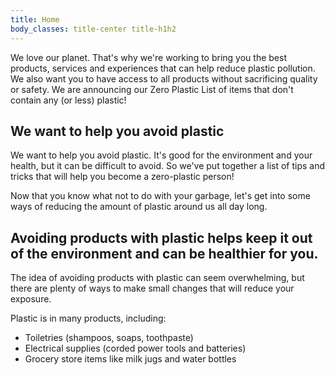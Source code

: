 ```yaml
---
title: Home
body_classes: title-center title-h1h2
---
```


We love our planet. That's why we're working to bring you the best products, services and experiences that can help reduce plastic pollution. We also want you to have access to all products without sacrificing quality or safety. We are announcing our Zero Plastic List of items that don't contain any (or less) plastic!

## We want to help you avoid plastic
We want to help you avoid plastic. It's good for the environment and your health, but it can be difficult to avoid. So we've put together a list of tips and tricks that will help you become a zero-plastic person!

Now that you know what not to do with your garbage, let's get into some ways of reducing the amount of plastic around us all day long.

## Avoiding products with plastic helps keep it out of the environment and can be healthier for you.
The idea of avoiding products with plastic can seem overwhelming, but there are plenty of ways to make small changes that will reduce your exposure.

Plastic is in many products, including:
- Toiletries (shampoos, soaps, toothpaste)
- Electrical supplies (corded power tools and batteries)
- Grocery store items like milk jugs and water bottles